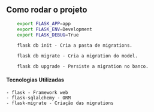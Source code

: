 ## Como rodar o projeto

```sh
    export FLASK_APP=app
    export FLASK_ENV=Development
    export FLASK_DEBUG=True
```

```
    flask db init - Cria a pasta de migrations.

    flask db migrate - Cria a migration do model.

    flask db upgrade - Persiste a migration no banco.
```

#### Tecnologias Utilizadas

    - flask - Framework web
    - flask-sqlalchemy - ORM
    - flask-migrate - Criação das migrations
